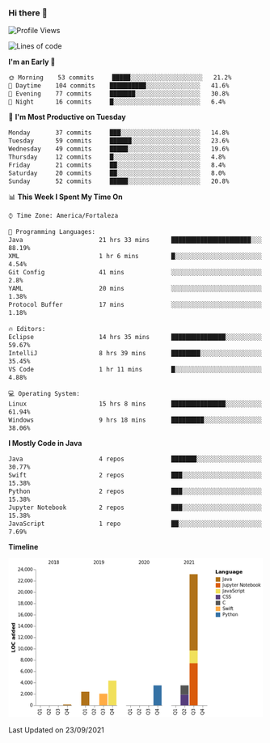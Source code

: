 ### Hi there 👋

<!--
**samuelpsouza/samuelpsouza** is a ✨ _special_ ✨ repository because its `README.md` (this file) appears on your GitHub profile.

Here are some ideas to get you started:

- 🔭 I’m currently working on ...
- 🌱 I’m currently learning ...
- 👯 I’m looking to collaborate on ...
- 🤔 I’m looking for help with ...
- 💬 Ask me about ...
- 📫 How to reach me: ...
- 😄 Pronouns: ...
- ⚡ Fun fact: ...
-->

<!--START_SECTION:waka-->
![Profile Views](http://img.shields.io/badge/Profile%20Views-19-blue)

![Lines of code](https://img.shields.io/badge/From%20Hello%20World%20I%27ve%20Written-39115%20lines%20of%20code-blue)

**I'm an Early 🐤** 

```text
🌞 Morning    53 commits     █████░░░░░░░░░░░░░░░░░░░░   21.2% 
🌆 Daytime    104 commits    ██████████░░░░░░░░░░░░░░░   41.6% 
🌃 Evening    77 commits     ███████░░░░░░░░░░░░░░░░░░   30.8% 
🌙 Night      16 commits     █░░░░░░░░░░░░░░░░░░░░░░░░   6.4%

```
📅 **I'm Most Productive on Tuesday** 

```text
Monday       37 commits     ███░░░░░░░░░░░░░░░░░░░░░░   14.8% 
Tuesday      59 commits     ██████░░░░░░░░░░░░░░░░░░░   23.6% 
Wednesday    49 commits     █████░░░░░░░░░░░░░░░░░░░░   19.6% 
Thursday     12 commits     █░░░░░░░░░░░░░░░░░░░░░░░░   4.8% 
Friday       21 commits     ██░░░░░░░░░░░░░░░░░░░░░░░   8.4% 
Saturday     20 commits     ██░░░░░░░░░░░░░░░░░░░░░░░   8.0% 
Sunday       52 commits     █████░░░░░░░░░░░░░░░░░░░░   20.8%

```


📊 **This Week I Spent My Time On** 

```text
⌚︎ Time Zone: America/Fortaleza

💬 Programming Languages: 
Java                     21 hrs 33 mins      ██████████████████████░░░   88.19% 
XML                      1 hr 6 mins         █░░░░░░░░░░░░░░░░░░░░░░░░   4.54% 
Git Config               41 mins             ░░░░░░░░░░░░░░░░░░░░░░░░░   2.8% 
YAML                     20 mins             ░░░░░░░░░░░░░░░░░░░░░░░░░   1.38% 
Protocol Buffer          17 mins             ░░░░░░░░░░░░░░░░░░░░░░░░░   1.18%

🔥 Editors: 
Eclipse                  14 hrs 35 mins      ███████████████░░░░░░░░░░   59.67% 
IntelliJ                 8 hrs 39 mins       ████████░░░░░░░░░░░░░░░░░   35.45% 
VS Code                  1 hr 11 mins        █░░░░░░░░░░░░░░░░░░░░░░░░   4.88%

💻 Operating System: 
Linux                    15 hrs 8 mins       ███████████████░░░░░░░░░░   61.94% 
Windows                  9 hrs 18 mins       █████████░░░░░░░░░░░░░░░░   38.06%

```

**I Mostly Code in Java** 

```text
Java                     4 repos             ███████░░░░░░░░░░░░░░░░░░   30.77% 
Swift                    2 repos             ███░░░░░░░░░░░░░░░░░░░░░░   15.38% 
Python                   2 repos             ███░░░░░░░░░░░░░░░░░░░░░░   15.38% 
Jupyter Notebook         2 repos             ███░░░░░░░░░░░░░░░░░░░░░░   15.38% 
JavaScript               1 repo              ██░░░░░░░░░░░░░░░░░░░░░░░   7.69%

```


**Timeline**

![Chart not found](https://raw.githubusercontent.com/samuelpsouza/samuelpsouza/main/charts/bar_graph.png) 


 Last Updated on 23/09/2021
<!--END_SECTION:waka-->